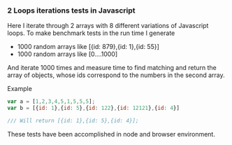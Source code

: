 ### 2 Loops iterations tests in Javascript ###

Here I iterate through 2 arrays with 8 different variations of Javascript loops.
To make benchmark tests in the run time I generate
- 1000 random arrays like [{id: 879},{id: 1},{id: 55}]
- 1000 random arrays like [0....1000]

And iterate 1000 times and measure time to find matching and return the array of objects, whose ids correspond to the numbers in the second array.

Example
```Javascript
var a = [1,2,3,4,5,1,5,5,5];
var b = [{id: 1},{id: 5},{id: 122},{id: 12121},{id: 4}]

/// Will return [{id: 1},{id: 5},{id: 4}];

```
These tests have been accomplished in node and browser environment.
